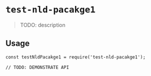 # `test-nld-pacakge1`

> TODO: description

## Usage

```
const testNldPacakge1 = require('test-nld-pacakge1');

// TODO: DEMONSTRATE API
```
